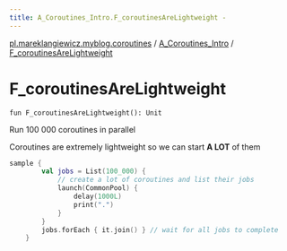 ```yaml
---
title: A_Coroutines_Intro.F_coroutinesAreLightweight - 
---
```


[pl.mareklangiewicz.myblog.coroutines](../index.md) / [A_Coroutines_Intro](index.md) / [F_coroutinesAreLightweight](.)

# F_coroutinesAreLightweight

`fun F_coroutinesAreLightweight(): Unit`

Run 100 000 coroutines in parallel

Coroutines are extremely lightweight so we can start **A LOT** of them

``` kotlin
sample {
        val jobs = List(100_000) {
            // create a lot of coroutines and list their jobs
            launch(CommonPool) {
                delay(1000L)
                print(".")
            }
        }
        jobs.forEach { it.join() } // wait for all jobs to complete    }
    }
```

